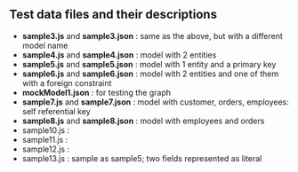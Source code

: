 ## Test data files and their descriptions

- **sample3.js** and **sample3.json** : same as the above, but with a different model name
- **sample4.js** and **sample4.json** : model with 2 entities
- **sample5.js** and **sample5.json** : model with 1 entity and a primary key
- **sample6.js** and **sample6.json** : model with 2 entities and one of them with a foreign constraint
- **mockModel1.json** : for testing the graph
- **sample7.js** and **sample7.json** : model with customer, orders, employees: self referential key
- **sample8.js** and **sample8.json** : model with employees and orders
- sample10.js :
- sample11.js :
- sample12.js :
- sample13.js : sample as sample5; two fields represented as literal
